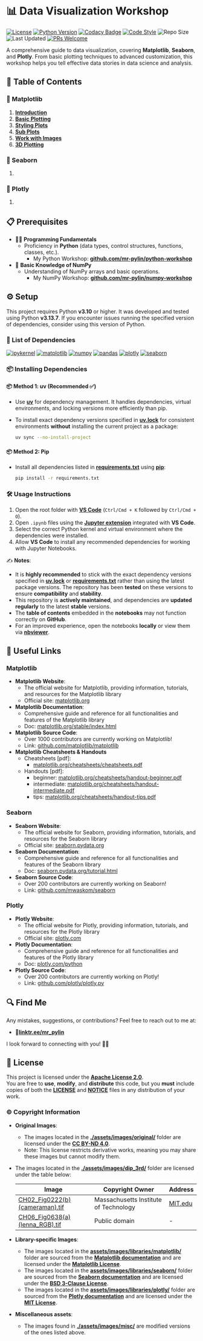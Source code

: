 # 📊 Data Visualization Workshop

[![License](https://img.shields.io/github/license/mr-pylin/data-visualization-workshop?color=blue)](https://github.com/mr-pylin/data-visualization-workshop/blob/main/LICENSE)
[![Python Version](https://img.shields.io/badge/Python-3.13.7-yellow?logo=python&logoColor=white)](https://www.python.org/downloads/release/python-3137/)
[![Codacy Badge](https://app.codacy.com/project/badge/Grade/9eb774b7945449cdb86029e9093b3c73)](https://app.codacy.com/gh/mr-pylin/data-visualization-workshop/dashboard?utm_source=gh&utm_medium=referral&utm_content=&utm_campaign=Badge_grade)
[![Code Style](https://img.shields.io/badge/code%20style-black-black.svg)](https://github.com/psf/black)
![Repo Size](https://img.shields.io/github/repo-size/mr-pylin/data-visualization-workshop?color=lightblue)
![Last Updated](https://img.shields.io/github/last-commit/mr-pylin/data-visualization-workshop?color=orange)
[![PRs Welcome](https://img.shields.io/badge/PRs-welcome-brightgreen?color=brightgreen)](https://github.com/mr-pylin/data-visualization-workshop/pulls)

A comprehensive guide to data visualization, covering **Matplotlib**, **Seaborn**, and **Plotly**. From basic plotting techniques to advanced customization, this workshop helps you tell effective data stories in data science and analysis.

## 📖 Table of Contents

### 📖 Matplotlib

1. [**Introduction**](./code/matplotlib/01-introduction.ipynb)
1. [**Basic Plotting**](./code/matplotlib/02-basic-plotting.ipynb)
1. [**Styling Plots**](./code/matplotlib/03-styling-plots.ipynb)
1. [**Sub Plots**](./code/matplotlib/04-subplots.ipynb)
1. [**Work with Images**](./code/matplotlib/05-work-with-images.ipynb)
1. [**3D Plotting**](./code/matplotlib/06-3d-plotting.ipynb)

### 📖 Seaborn

1.

### 📖 Plotly

1.

## 📋 Prerequisites

- 👨‍💻 **Programming Fundamentals**
  - Proficiency in **Python** (data types, control structures, functions, classes, etc.).
    - My Python Workshop: [**github.com/mr-pylin/python-workshop**](https://github.com/mr-pylin/python-workshop)
- 🔢 **Basic Knowledge of NumPy**
  - Understanding of NumPy arrays and basic operations.
    - My NumPy Workshop: [**github.com/mr-pylin/numpy-workshop**](https://github.com/mr-pylin/numpy-workshop)

## ⚙️ Setup

This project requires Python **v3.10** or higher. It was developed and tested using Python **v3.13.7**. If you encounter issues running the specified version of dependencies, consider using this version of Python.

### 📝 List of Dependencies

[![ipykernel](https://img.shields.io/badge/ipykernel-6.30.1-ff69b4)](https://pypi.org/project/ipykernel/6.30.1/)
[![matplotlib](https://img.shields.io/badge/matplotlib-3.10.6-green)](https://pypi.org/project/matplotlib/3.10.6/)
[![numpy](https://img.shields.io/badge/numpy-2.3.3-orange)](https://pypi.org/project/numpy/2.3.3/)
[![pandas](https://img.shields.io/badge/pandas-2.3.3-blue)](https://pypi.org/project/pandas/2.3.3/)
[![plotly](https://img.shields.io/badge/plotly-6.3.1-cyan)](https://pypi.org/project/plotly/6.3.1/)
[![seaborn](https://img.shields.io/badge/seaborn-0.13.2-darkblue)](https://pypi.org/project/seaborn/0.13.2/)
<!-- [![ipywidgets](https://img.shields.io/badge/ipywidgets-8.1.5-ff6347)](https://pypi.org/project/ipywidgets/8.1.5/) -->

### 📦 Installing Dependencies

#### 📦 Method 1: uv (**Recommended** ✅)

- Use [**uv**](https://docs.astral.sh/uv/) for dependency management. It handles dependencies, virtual environments, and locking versions more efficiently than pip.  
- To install exact dependency versions specified in [**uv.lock**](./uv.lock) for consistent environments **without** installing the current project as a package:

  ```bash
  uv sync --no-install-project
  ```

#### 📦 Method 2: Pip

- Install all dependencies listed in [**requirements.txt**](./requirements.txt) using [**pip**](https://pip.pypa.io/en/stable/installation/):

  ```bash
  pip install -r requirements.txt
  ```

### 🛠️ Usage Instructions

1. Open the root folder with [**VS Code**](https://code.visualstudio.com/) (`Ctrl/Cmd + K` followed by `Ctrl/Cmd + O`).
1. Open `.ipynb` files using the [**Jupyter extension**](https://marketplace.visualstudio.com/items?itemName=ms-toolsai.jupyter) integrated with **VS Code**.
1. Select the correct Python kernel and virtual environment where the dependencies were installed.
1. Allow **VS Code** to install any recommended dependencies for working with Jupyter Notebooks.

✍️ **Notes**:  

- It is **highly recommended** to stick with the exact dependency versions specified in [**uv.lock**](./uv.lock) or [**requirements.txt**](./requirements.txt) rather than using the latest package versions. The repository has been **tested** on these versions to ensure **compatibility** and **stability**.
- This repository is **actively maintained**, and dependencies are **updated regularly** to the latest **stable** versions.
- The **table of contents** embedded in the **notebooks** may not function correctly on **GitHub**.
- For an improved experience, open the notebooks **locally** or view them via [**nbviewer**](https://nbviewer.org/github/mr-pylin/data-visualization-workshop).

## 🔗 Useful Links

### Matplotlib

- **Matplotlib Website**:
  - The official website for Matplotlib, providing information, tutorials, and resources for the Matplotlib library
  - Official site: [matplotlib.org](https://matplotlib.org)
- **Matplotlib Documentation**:
  - Comprehensive guide and reference for all functionalities and features of the Matplotlib library
  - Doc: [matplotlib.org/stable/index.html](https://matplotlib.org/stable/index.html)
- **Matplotlib Source Code**:
  - Over 1000 contributors are currently working on Matplotlib!
  - Link: [github.com/matplotlib/matplotlib](https://github.com/matplotlib/matplotlib)
- **Matplotlib Cheatsheets & Handouts**
  - Cheatsheets [pdf]:
    - [matplotlib.org/cheatsheets/cheatsheets.pdf](https://matplotlib.org/cheatsheets/cheatsheets.pdf)
  - Handouts [pdf]:
    - beginner: [matplotlib.org/cheatsheets/handout-beginner.pdf](https://matplotlib.org/cheatsheets/handout-beginner.pdf)
    - intermediate: [matplotlib.org/cheatsheets/handout-intermediate.pdf](https://matplotlib.org/cheatsheets/handout-intermediate.pdf)
    - tips: [matplotlib.org/cheatsheets/handout-tips.pdf](https://matplotlib.org/cheatsheets/handout-tips.pdf)

### Seaborn

- **Seaborn Website**:  
  - The official website for Seaborn, providing information, tutorials, and resources for the Seaborn library  
  - Official site: [seaborn.pydata.org](https://seaborn.pydata.org)
- **Seaborn Documentation**:  
  - Comprehensive guide and reference for all functionalities and features of the Seaborn library  
  - Doc: [seaborn.pydata.org/tutorial.html](https://seaborn.pydata.org/tutorial.html)
- **Seaborn Source Code**:  
  - Over 200 contributors are currently working on Seaborn!  
  - Link: [github.com/mwaskom/seaborn](https://github.com/mwaskom/seaborn)

### Plotly

- **Plotly Website**:
  - The official website for Plotly, providing information, tutorials, and resources for the Plotly library
  - Official site: [plotly.com](https://plotly.com)
- **Plotly Documentation**:
  - Comprehensive guide and reference for all functionalities and features of the Plotly library
  - Doc: [plotly.com/python](https://plotly.com/python)
- **Plotly Source Code**:
  - Over 200 contributors are currently working on Plotly!
  - Link: [github.com/plotly/plotly.py](https://github.com/plotly/plotly.py)

## 🔍 Find Me

Any mistakes, suggestions, or contributions? Feel free to reach out to me at:

- 📍[**linktr.ee/mr_pylin**](https://linktr.ee/mr_pylin)

I look forward to connecting with you! 🏃‍♂️

## 📄 License

This project is licensed under the **[Apache License 2.0](./LICENSE)**.  
You are free to **use**, **modify**, and **distribute** this code, but you **must** include copies of both the [**LICENSE**](./LICENSE) and [**NOTICE**](./NOTICE) files in any distribution of your work.

### ©️ Copyright Information

- **Original Images**:
  - The images located in the [**./assets/images/original/**](./assets/images/original/) folder are licensed under the **[CC BY-ND 4.0](./assets/images/original/LICENSE)**.
  - Note: This license restricts derivative works, meaning you may share these images but cannot modify them.

- The images located in the [**./assets/images/dip_3rd/**](./assets/images/dip_3rd/) folder are licensed under the table below:  

  | Image                                                                                      | Copyright Owner                            | Address                               |
  |--------------------------------------------------------------------------------------------|--------------------------------------------|---------------------------------------|
  | [CH02_Fig0222(b)(cameraman).tif](./assets/images/dip_3rd/CH02_Fig0222(b)(cameraman).tif)    | Massachusetts Institute of Technology      | [MIT.edu](https://MIT.edu)           |
  | [CH06_Fig0638(a)(lenna_RGB).tif](./assets/images/dip_3rd/CH06_Fig0638(a)(lenna_RGB).tif)    | Public domain                              | -                                     |

- **Library-specific Images**:

  - The images located in the [**assets/images/libraries/matplotlib/**](./assets/images/libraries/matplotlib/) folder are sourced from the [**Matplotlib documentation**](https://matplotlib.org/) and are licensed under the [**Matplotlib License**](https://matplotlib.org/stable/users/license.html).
  - The images located in the [**assets/images/libraries/seaborn/**](./assets/images/libraries/seaborn/) folder are sourced from the [**Seaborn documentation**](https://seaborn.pydata.org/) and are licensed under the [**BSD 3-Clause License**](https://github.com/mwaskom/seaborn/blob/master/LICENSE).
  - The images located in the [**assets/images/libraries/plotly/**](./assets/images/libraries/plotly/) folder are sourced from the [**Plotly documentation**](https://plotly.com/) and are licensed under the [**MIT License**](https://github.com/plotly/plotly.py/blob/master/LICENSE).

- **Miscellaneous assets**:

  - The images found in [**./assets/images/misc/**](./assets/images/misc/) are modified versions of the ones listed above.
